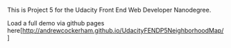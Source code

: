 This is Project 5 for the Udacity Front End Web Developer Nanodegree.

Load a full demo via github pages here[http://andrewcockerham.github.io/UdacityFENDP5NeighborhoodMap/]